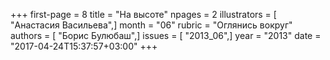 +++
first-page = 8
title = "На высоте"
npages = 2
illustrators = [ "Анастасия Васильева",]
month = "06"
rubric = "Оглянись вокруг"
authors = [ "Борис Булюбаш",]
issues = [ "2013_06",]
year = "2013"
date = "2017-04-24T15:37:57+03:00"
+++
